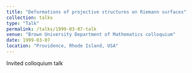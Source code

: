 ```yaml
---
title: "Deformations of projective structures on Riemann surfaces"
collection: talks
type: "Talk"
permalink: /talks/1999-03-07-talk
venue: "Brown University Department of Mathematics colloquium"
date: 1999-03-07
location: "Providence, Rhode Island, USA"
---
```


Invited colloquium talk
